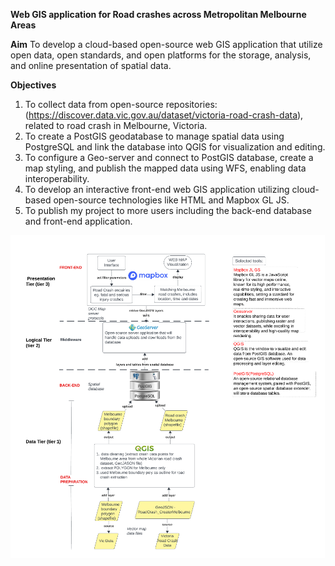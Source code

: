 **Web GIS application for Road crashes across Metropolitan Melbourne Areas**

**Aim**
To develop a cloud-based open-source web GIS application that utilize open data, open standards, and open platforms for the storage, analysis, and online presentation of spatial data.

**Objectives**
1.	To collect data from open-source repositories: (https://discover.data.vic.gov.au/dataset/victoria-road-crash-data), related to road crash in Melbourne, Victoria.
2.	To create a PostGIS geodatabase to manage spatial data using PostgreSQL and link the database into QGIS for visualization and editing.
3.	To configure a Geo-server and connect to PostGIS database, create a map styling, and publish the mapped data using WFS, enabling data interoperability. 
4.	To develop an interactive front-end web GIS application utilizing cloud-based open-source technologies like HTML and Mapbox GL JS.
5.	To publish my project to more users including the back-end database and front-end application. 

![alt text](three-tier-architecture.png)
